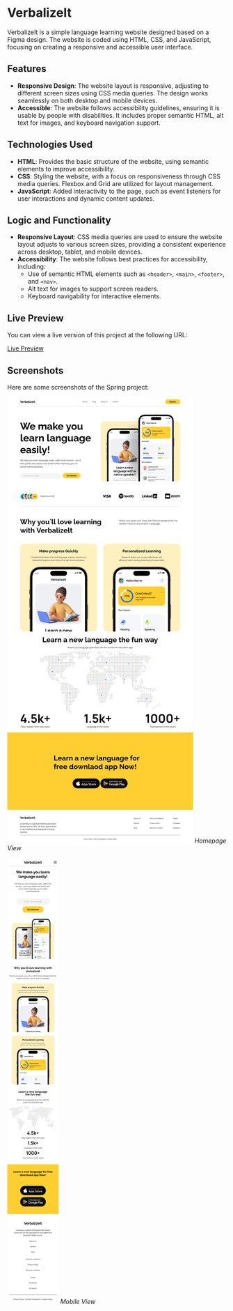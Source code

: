 # VerbalizeIt

VerbalizeIt is a simple language learning website designed based on a Figma design. The website is coded using HTML, CSS, and JavaScript, focusing on creating a responsive and accessible user interface.

## Features

- **Responsive Design**: The website layout is responsive, adjusting to different screen sizes using CSS media queries. The design works seamlessly on both desktop and mobile devices.
- **Accessible**: The website follows accessibility guidelines, ensuring it is usable by people with disabilities. It includes proper semantic HTML, alt text for images, and keyboard navigation support.

## Technologies Used

- **HTML**: Provides the basic structure of the website, using semantic elements to improve accessibility.
- **CSS**: Styling the website, with a focus on responsiveness through CSS media queries. Flexbox and Grid are utilized for layout management.
- **JavaScript**: Added interactivity to the page, such as event listeners for user interactions and dynamic content updates.

## Logic and Functionality

- **Responsive Layout**: CSS media queries are used to ensure the website layout adjusts to various screen sizes, providing a consistent experience across desktop, tablet, and mobile devices.
- **Accessibility**: The website follows best practices for accessibility, including:
  - Use of semantic HTML elements such as `<header>`, `<main>`, `<footer>`, and `<nav>`.
  - Alt text for images to support screen readers.
  - Keyboard navigability for interactive elements.

## Live Preview

You can view a live version of this project at the following URL:

[Live Preview](https://lovely-quokka-008339.netlify.app)

## Screenshots

Here are some screenshots of the Spring project:

![Homepage Screenshot](./DesktopDesignVerbalizeIt.png)
_Homepage View_

![Mobile View Screenshot](./MobileDesignVerbalizeIt.png)
_Mobile View_
